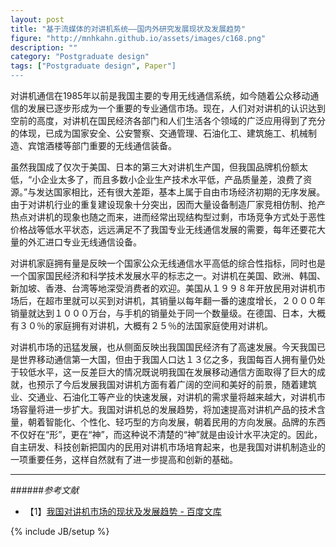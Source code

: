 ```yaml
---
layout: post
title: "基于流媒体的对讲机系统——国内外研究发展现状及发展趋势"
figure: "http://mnhkahn.github.io/assets/images/c168.png"
description: ""
category: "Postgraduate design"
tags: ["Postgraduate design", Paper"]
---
```


对讲机通信在1985年以前是我国主要的专用无线通信系统，如今随着公众移动通信的发展已逐步形成为一个重要的专业通信市场。现在，人们对对讲机的认识达到空前的高度，对讲机在国民经济各部门和人们生活各个领域的广泛应用得到了充分的体现，已成为国家安全、公安警察、交通管理、石油化工、建筑施工、机械制造、宾馆酒楼等部门重要的无线通信装备。

虽然我国成了仅次于美国、日本的第三大对讲机生产国，但我国品牌机份额太低，“小企业太多了，而且多数小企业生产技术水平低，产品质量差，浪费了资源。”与发达国家相比，还有很大差距，基本上属于自由市场经济初期的无序发展。由于对讲机行业的重复建设现象十分突出，因而大量设备制造厂家竞相仿制、抢产热点对讲机的现象也随之而来，进而经常出现结构型过剩，市场竞争方式处于恶性价格战等低水平状态，远远满足不了我国专业无线通信发展的需要，每年还要花大量的外汇进口专业无线通信设备。

对讲机家庭拥有量是反映一个国家公众无线通信水平高低的综合性指标，同时也是一个国家国民经济和科学技术发展水平的标志之一。对讲机在美国、欧洲、韩国、新加坡、香港、台湾等地深受消费者的欢迎。美国从１９９８年开放民用对讲机市场后，在超市里就可以买到对讲机，其销量以每年翻一番的速度增长，２０００年销量就达到１０００万台，与手机的销量处于同一个数量级。在德国、日本，大概有３０％的家庭拥有对讲机，大概有２５％的法国家庭使用对讲机。

对讲机市场的迅猛发展，也从侧面反映出我国国民经济有了高速发展。今天我国已是世界移动通信第一大国，但由于我国人口达１３亿之多，我国每百人拥有量仍处于较低水平，这一反差巨大的情况既说明我国在发展移动通信方面取得了巨大的成就，也预示了今后发展我国对讲机方面有着广阔的空间和美好的前景，随着建筑业、交通业、石油化工等产业的快速发展，对讲机的需求量将越来越大，对讲机市场容量将进一步扩大。我国对讲机总的发展趋势，将加速提高对讲机产品的技术含量，朝着智能化、个性化、轻巧型的方向发展，朝着民用的方向发展。品牌的东西不仅好在“形”，更在“神”，而这种说不清楚的“神”就是由设计水平决定的。因此，自主研发、科技创新把国内的民用对讲机市场培育起来，也是我国对讲机制造业的一项重要任务，这样自然就有了进一步提高和创新的基础。

---
######*参考文献*
+ 【1】[我国对讲机市场的现状及发展趋势 - 百度文库](http://wenku.baidu.com/view/4e05626c25c52cc58bd6be7b.html)

{% include JB/setup %}